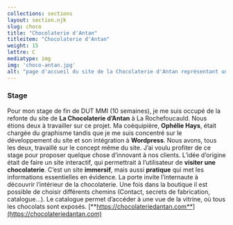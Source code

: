 ```yaml
---
collections: sections
layout: section.njk
slug: choco
title: "Chocolaterie d'Antan"
titleitem: "Chocolaterie d'Antan"
weight: 15
lettre: C
mediatype: img
img: 'choco-antan.jpg'
alt: "page d'accueil du site de la Chocolaterie d'Antan représentant une facade et une porte"
---
```


### Stage
Pour mon stage de fin de DUT MMI
(10 semaines), je me suis occupé
de la refonte du site de **La Chocolaterie
d’Antan** à La Rochefoucauld. Nous
étions deux à travailler sur ce projet.
Ma coéquipière, **Ophélie Hays**, était
chargée du graphisme tandis
que je me suis concentré
sur le développement du site
et son intégration à **Wordpress**. Nous
avons, tous les deux, travaillé
sur le concept même du site.
J’ai voulu profiter de ce stage pour
proposer quelque chose d’innovant
à nos clients. L’idée d’origine
était de faire un site interactif,
qui permettrait à l’utilisateur de **visiter
une chocolaterie**.
C’est un site **immersif**, mais aussi
**pratique** qui met les informations
essentielles en évidence.
La porte invite l’internaute à découvrir
l’intérieur de la chocolaterie. Une fois
dans la boutique il est possible
de choisir différents chemins (Contact,
secrets de fabrication, catalogue...).
Le catalogue permet d’accéder
à une vue de la vitrine, où tous
les chocolats sont exposés.
[**https://chocolateriedantan.com**](https://chocolateriedantan.com)
